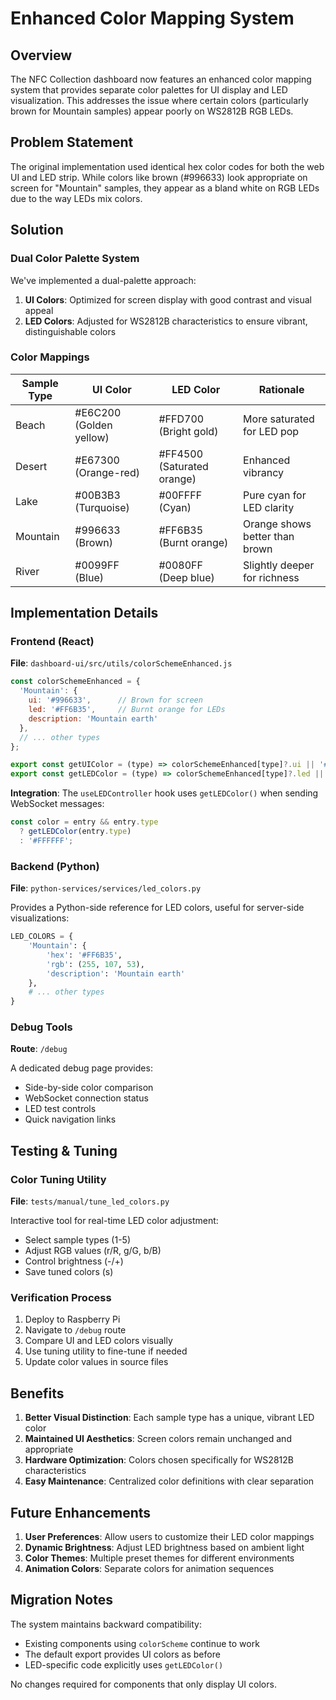 # Enhanced Color Mapping System

## Overview

The NFC Collection dashboard now features an enhanced color mapping system that provides separate color palettes for UI display and LED visualization. This addresses the issue where certain colors (particularly brown for Mountain samples) appear poorly on WS2812B RGB LEDs.

## Problem Statement

The original implementation used identical hex color codes for both the web UI and LED strip. While colors like brown (#996633) look appropriate on screen for "Mountain" samples, they appear as a bland white on RGB LEDs due to the way LEDs mix colors.

## Solution

### Dual Color Palette System

We've implemented a dual-palette approach:

1. **UI Colors**: Optimized for screen display with good contrast and visual appeal
2. **LED Colors**: Adjusted for WS2812B characteristics to ensure vibrant, distinguishable colors

### Color Mappings

| Sample Type | UI Color | LED Color | Rationale |
|------------|----------|-----------|-----------|
| Beach | #E6C200 (Golden yellow) | #FFD700 (Bright gold) | More saturated for LED pop |
| Desert | #E67300 (Orange-red) | #FF4500 (Saturated orange) | Enhanced vibrancy |
| Lake | #00B3B3 (Turquoise) | #00FFFF (Cyan) | Pure cyan for LED clarity |
| Mountain | #996633 (Brown) | #FF6B35 (Burnt orange) | Orange shows better than brown |
| River | #0099FF (Blue) | #0080FF (Deep blue) | Slightly deeper for richness |

## Implementation Details

### Frontend (React)

**File**: `dashboard-ui/src/utils/colorSchemeEnhanced.js`

```javascript
const colorSchemeEnhanced = {
  'Mountain': {
    ui: '#996633',      // Brown for screen
    led: '#FF6B35',     // Burnt orange for LEDs
    description: 'Mountain earth'
  },
  // ... other types
};

export const getUIColor = (type) => colorSchemeEnhanced[type]?.ui || '#FFFFFF';
export const getLEDColor = (type) => colorSchemeEnhanced[type]?.led || '#FFFFFF';
```

**Integration**: The `useLEDController` hook uses `getLEDColor()` when sending WebSocket messages:

```javascript
const color = entry && entry.type 
  ? getLEDColor(entry.type)
  : '#FFFFFF';
```

### Backend (Python)

**File**: `python-services/services/led_colors.py`

Provides a Python-side reference for LED colors, useful for server-side visualizations:

```python
LED_COLORS = {
    'Mountain': {
        'hex': '#FF6B35',
        'rgb': (255, 107, 53),
        'description': 'Mountain earth'
    },
    # ... other types
}
```

### Debug Tools

**Route**: `/debug`

A dedicated debug page provides:
- Side-by-side color comparison
- WebSocket connection status
- LED test controls
- Quick navigation links

## Testing & Tuning

### Color Tuning Utility

**File**: `tests/manual/tune_led_colors.py`

Interactive tool for real-time LED color adjustment:
- Select sample types (1-5)
- Adjust RGB values (r/R, g/G, b/B)
- Control brightness (-/+)
- Save tuned colors (s)

### Verification Process

1. Deploy to Raspberry Pi
2. Navigate to `/debug` route
3. Compare UI and LED colors visually
4. Use tuning utility to fine-tune if needed
5. Update color values in source files

## Benefits

1. **Better Visual Distinction**: Each sample type has a unique, vibrant LED color
2. **Maintained UI Aesthetics**: Screen colors remain unchanged and appropriate
3. **Hardware Optimization**: Colors chosen specifically for WS2812B characteristics
4. **Easy Maintenance**: Centralized color definitions with clear separation

## Future Enhancements

1. **User Preferences**: Allow users to customize their LED color mappings
2. **Dynamic Brightness**: Adjust LED brightness based on ambient light
3. **Color Themes**: Multiple preset themes for different environments
4. **Animation Colors**: Separate colors for animation sequences

## Migration Notes

The system maintains backward compatibility:
- Existing components using `colorScheme` continue to work
- The default export provides UI colors as before
- LED-specific code explicitly uses `getLEDColor()`

No changes required for components that only display UI colors.
